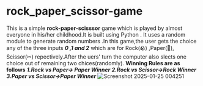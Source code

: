 # rock_paper_scissor-game
This is a simple __rock-paper-scisssor__ game which is played by almost everyone in his/her childhood.It is built using Python .
It uses a random module to generate random numbers .In this game,the user gets the choice any of the three inputs ***0 ,1 and 2*** which are for Rock(🪨) ,Paper(📄), Scissor(✂)  repectively.After the uers' turn the computer also slects one choice out of remaining two chices(randomly).
**Winning Rules are as follows**
***1.Rock vs Paper-> Paper Winner***
***2.Rock vs Scissor->Rock Winner***
***3.Paper vs Scissor->Paper Winner***
![Screenshot 2025-01-25 004251](https://github.com/user-attachments/assets/cc867955-8c06-4829-a89a-2f86d89096fb)
